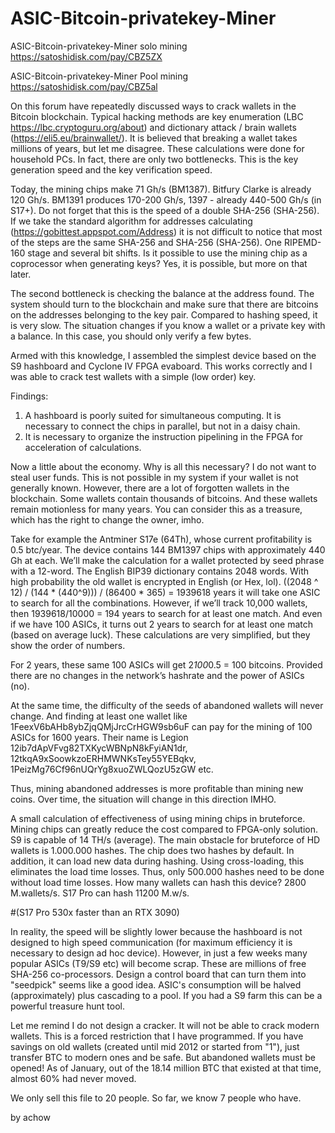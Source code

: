 # ASIC-Bitcoin-privatekey-Miner
ASIC-Bitcoin-privatekey-Miner solo mining
https://satoshidisk.com/pay/CBZ5ZX

ASIC-Bitcoin-privatekey-Miner Pool mining
https://satoshidisk.com/pay/CBZ5al


On this forum have repeatedly discussed ways to crack wallets in the Bitcoin blockchain. 
Typical hacking methods are key enumeration (LBC https://lbc.cryptoguru.org/about) and dictionary attack / brain wallets (https://eli5.eu/brainwallet/).
It is believed that breaking a wallet takes millions of years, but let me disagree. 
These calculations were done for household PCs.
In fact, there are only two bottlenecks. 
This is the key generation speed and the key verification speed.


Today, the mining chips make 71 Gh/s (BM1387). 
Bitfury Clarke is already 120 Gh/s. 
BM1391 produces 170-200 Gh/s, 1397 - already 440-500 Gh/s (in S17+). 
Do not forget that this is the speed of a double SHA-256 (SHA-256).
If we take the standard algorithm for addresses calculating (https://gobittest.appspot.com/Address) 
it is not difficult to notice that most of the steps are the same SHA-256 and SHA-256 (SHA-256). 
One RIPEMD-160 stage and several bit shifts. 
Is it possible to use the mining chip as a coprocessor when generating keys? Yes, 
it is possible, but more on that later.


The second bottleneck is checking the balance at the address found. The system should turn to the blockchain and make sure that there are bitcoins on the addresses belonging to the key pair. Compared to hashing speed, it is very slow.
The situation changes if you know a wallet or a private key with a balance. In this case, you should only verify a few bytes.


Armed with this knowledge, I assembled the simplest device based on the S9 hashboard and Cyclone IV FPGA evaboard. This works correctly and I was able to crack test wallets with a simple (low order) key.


Findings:
1. A hashboard is poorly suited for simultaneous computing. It is necessary to connect the chips in parallel, but not in a daisy chain.
2. It is necessary to organize the instruction pipelining in the FPGA for acceleration of calculations.


Now a little about the economy. Why is all this necessary?
I do not want to steal user funds. This is not possible in my system if your wallet is not generally known.
However, there are a lot of forgotten wallets in the blockchain. Some wallets contain thousands of bitcoins. And these wallets remain motionless for many years. You can consider this as a treasure, which has the right to change the owner, imho.


Take for example the Antminer S17e (64Th), whose current profitability is 0.5 btc/year.
The device contains 144 BM1397 chips with approximately 440 Gh at each.
We’ll make the calculation for a wallet protected by seed phrase with a 12-word. 
The English BIP39 dictionary contains 2048 words. 
With high probability the old wallet is encrypted in English (or Hex, lol).
((2048 ^ 12) / (144 * (440^9))) / (86400 * 365) = 1939618 years it will take one ASIC to search for all the combinations.
However, if we’ll track 10,000 wallets, then 1939618/10000 = 194 years to search for at least one match. 
And even if we have 100 ASICs, it turns out 2 years to search for at least one match (based on average luck).
These calculations are very simplified, but they show the order of numbers.


For 2 years, these same 100 ASICs will get 2*100*0.5 = 100 bitcoins. 
Provided there are no changes in the network’s hashrate and the power of ASICs (no).


At the same time, the difficulty of the seeds of abandoned wallets will never change.
And finding at least one wallet like 1FeexV6bAHb8ybZjqQMjJrcCrHGW9sb6uF 
can pay for the mining of 100 ASICs for 1600 years. 
Their name is Legion 12ib7dApVFvg82TXKycWBNpN8kFyiAN1dr, 
12tkqA9xSoowkzoERHMWNKsTey55YEBqkv, 
1PeizMg76Cf96nUQrYg8xuoZWLQozU5zGW etc.


Thus, mining abandoned addresses is more profitable than mining new coins. 
Over time, the situation will change in this direction IMHO.


A small calculation of effectiveness of using mining chips in bruteforce. 
Mining chips can greatly reduce the cost compared to FPGA-only solution.
S9 is capable of 14 TH/s (average). The main obstacle for bruteforce of HD wallets is 1.000.000 hashes. 
The chip does two hashes by default. In addition, it can load new data during hashing. 
Using cross-loading, this eliminates the load time losses. 
Thus, only 500.000 hashes need to be done without load time losses. 
How many wallets can hash this device? 2800 M.wallets/s. S17 Pro can hash 11200 M.w/s.

#(S17 Pro 530x faster than an RTX 3090)


In reality, the speed will be slightly lower because the hashboard is not designed to high speed communication 
(for maximum efficiency it is necessary to design ad hoc device). 
However, in just a few weeks many popular ASICs (T9/S9 etc) will become scrap. 
These are millions of free SHA-256 co-processors. 
Design a control board that can turn them into "seedpick" seems like a good idea.
ASIC's consumption will be halved (approximately) plus cascading to a pool. 
If you had a S9 farm this can be a powerful treasure hunt tool.


Let me remind I do not design a cracker. It will not be able to crack modern wallets. 
This is a forced restriction that I have programmed. 
If you have savings on old wallets (created until mid 2012 or started from "1"), just transfer BTC to modern ones and be safe. 
But abandoned wallets must be opened! As of January, out of the 18.14 million BTC 
that existed at that time, almost 60% had never moved.


We only sell this file to 20 people.
So far, we know 7 people who have. 

by
achow
